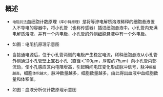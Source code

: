 ## 概述
- `电阻抗法`血细胞计数原理`（库尔特原理）`是将等渗电解质溶液稀释的细胞悬液置入不导电的容器中，将小孔管（也称传感器）插进细胞悬液中。小孔管内充满电解质溶液，并有一个内电极，小孔管的外侧细胞悬液中有一个外电极。
- 如图：电阻抗原理示意图

- 当接通电源后，位于小孔管两侧的电极产生稳定电流，稀释细胞悬液从小孔管外侧通过小孔管壁上宝石小孔（直径＜100μm，厚度约75μm）向小孔管内部流动，使小孔感应区内电阻增高，引起瞬间电压变化形成脉冲信号，脉冲`振幅越高`，细胞`体积越大`，脉冲数量越多，细胞数量越多，由此得出血液中血细胞数量和体积值。
- 如图：血液分析仪计数原理示意图
